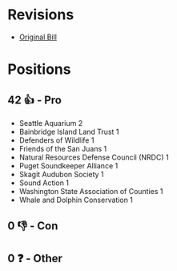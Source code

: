 # Revisions
* [Original Bill](1/)

# Positions
## 42 👍 - Pro
* Seattle Aquarium 2
* Bainbridge Island Land Trust 1
* Defenders of Wildlife 1
* Friends of the San Juans 1
* Natural Resources Defense Council (NRDC) 1
* Puget Soundkeeper Alliance 1
* Skagit Audubon Society 1
* Sound Action 1
* Washington State Association of Counties 1
* Whale and Dolphin Conservation 1

## 0 👎 - Con

## 0 ❓ - Other
